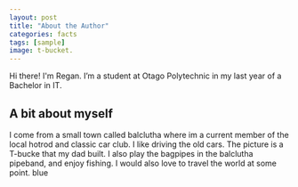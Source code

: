 ```yaml
---
layout: post
title: "About the Author"
categories: facts
tags: [sample]
image: t-bucket.
---
```


Hi there! I'm Regan. I’m a student at Otago Polytechnic in my last year of a Bachelor in IT.

## A bit about myself
I come from a small town called balclutha where im a current member of the local hotrod and classic car club. I like driving the old cars. The picture is a T-bucke that my dad built.
I also play the bagpipes in the balclutha pipeband, and enjoy fishing.
I would also love to travel the world at some point. blue 